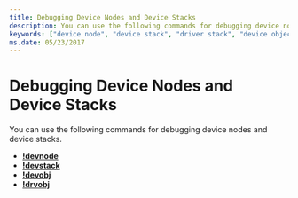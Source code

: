 ```yaml
---
title: Debugging Device Nodes and Device Stacks
description: You can use the following commands for debugging device nodes and device stacks.
keywords: ["device node", "device stack", "driver stack", "device object", "driver object"]
ms.date: 05/23/2017
---
```


# Debugging Device Nodes and Device Stacks


You can use the following commands for debugging device nodes and device stacks.

-   [**!devnode**](../debuggercmds/-devnode.md)
-   [**!devstack**](../debuggercmds/-devstack.md)
-   [**!devobj**](../debuggercmds/-devobj.md)
-   [**!drvobj**](../debuggercmds/-drvobj.md)

 

 





